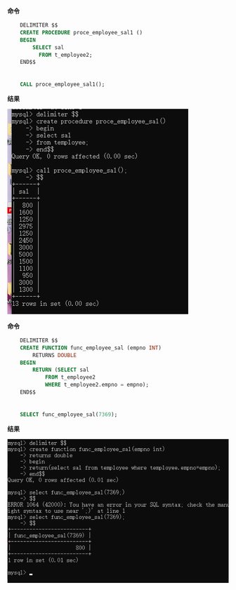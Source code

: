 **命令**
```sql
    DELIMITER $$
    CREATE PROCEDURE proce_employee_sal1 ()    
    BEGIN
        SELECT sal
	      FROM t_employee2;
    END$$
   

    CALL proce_employee_sal1(); 
```

**结果**


![](https://github.com/liuxiaojuan95/homework/blob/master/images/4.1.png)


**命令**
```sql
    DELIMITER $$
    CREATE FUNCTION func_employee_sal (empno INT)  
        RETURNS DOUBLE
    BEGIN
        RETURN (SELECT sal 
            FROM t_employee2 
            WHERE t_employee2.empno = empno);
    END$$
    

    SELECT func_employee_sal(7369);
```

**结果**


![](https://github.com/liuxiaojuan95/homework/blob/master/images/4.2.png)
